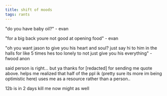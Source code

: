 ```yaml
---
title: shift of moods
tags: rants
---
```


"do you have baby oil?" - evan

"for a big back youre not good at opening food" - evan

"oh you want jason to give you his heart and soul? just say hi to him in the halls for like 5 times hes too lonely to not just give you his everything" - fwood anon

said person is right... but ya thanks for [redacted] for sending me quote above. helps me realized that half of the ppl ik (pretty sure its more im being optimistic here) uses me as a resource rather than a person..

12b is in 2 days
kill me now might as well
